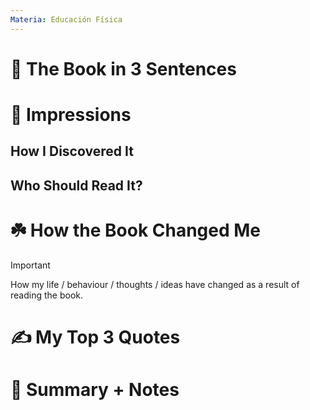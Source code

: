 ```yaml
---
Materia: Educación Física
---
```

# 🚀 The Book in 3 Sentences

# 🎨 Impressions

  

## How I Discovered It

  

## Who Should Read It?

  

# ☘️ How the Book Changed Me

> [!important]  
> How my life / behaviour / thoughts / ideas have changed as a result of reading the book.  

# ✍️ My Top 3 Quotes

# 📒 Summary + Notes